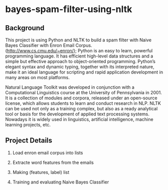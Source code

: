 bayes-spam-filter-using-nltk
============================

## Background

This project is using Python and NLTK to build a spam filter with Naive Bayes Classifier with Enron Email Corpus. (http://www.cs.cmu.edu/~enron/); Python is an easy to learn, powerful programming language. It has efficient high-level data structures and a simple but effective approach to object-oriented programming. Python’s elegant syntax and dynamic typing, together with its interpreted nature, make it an ideal language for scripting and rapid application development in many areas on most platforms.

Natural Language Toolkit was developed in conjunction with a Computational Linguistics course at the University of Pennsylvania in 2001. It is a collection of modules and corpora, released under an open-source license, which allows students to learn and conduct research in NLP. NLTK can be used not only as a training complex, but also as a ready analytical tool or basis for the development of applied text processing systems. Nowadays it is widely used in linguistics, artificial intelligence, machine learning projects, etc.

## Project Details

1. Load enron email corpus into lists

2. Extracte word features from the emails

3. Making (features, label) list

4. Training and evaluating Naive Bayes Classifier

